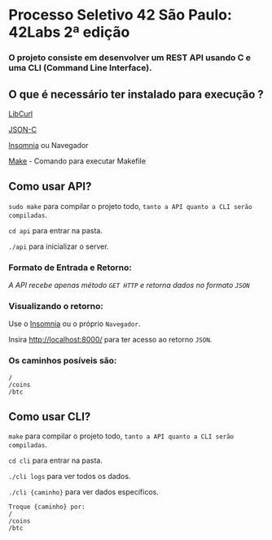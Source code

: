 # Processo Seletivo 42 São Paulo: 42Labs 2ª edição
 
### O projeto consiste em desenvolver um REST API usando C e uma CLI (Command Line Interface).

## O que é necessário ter instalado para execução ?
<a href="https://curl.se/libcurl/c/libcurl-tutorial.html">LibCurl</a>

<a href="https://github.com/json-c/json-c">JSON-C</a>

<a href="https://insomnia.rest/download">Insomnia</a> ou Navegador

<a href="https://linuxhint.com/install-make-ubuntu/">Make</a> - Comando para executar Makefile

## Como usar API?
`sudo make` para compilar o projeto todo, `tanto a API quanto a CLI serão compiladas`.

`cd api` para entrar na pasta.

`./api` para inicializar o server.

### Formato de Entrada e Retorno:
_A API recebe apenas método `GET HTTP` e retorna dados no formato `JSON`_

### Visualizando o retorno:
Use o <a href="https://insomnia.rest/download">Insomnia</a> ou o próprio `Navegador`.

Insira <a href="http://localhost:8000/">http://localhost:8000/</a> para ter acesso ao retorno `JSON`.

### Os caminhos posíveis são:
	/
	/coins
	/btc

## Como usar CLI?
`make` para compilar o projeto todo, `tanto a API quanto a CLI serão compiladas`.

`cd cli` para entrar na pasta.

`./cli logs` para ver todos os dados.

`./cli {caminho}` para ver dados específicos.

	Troque {caminho} por:
	/
	/coins
	/btc


